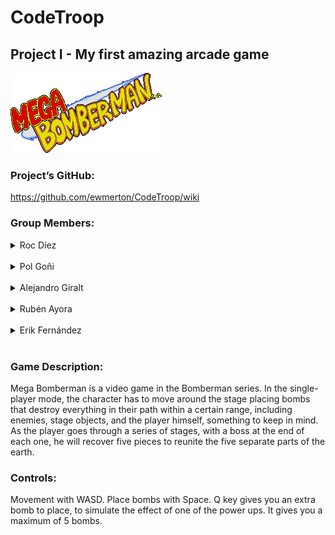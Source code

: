 # CodeTroop
## Project I - My first amazing arcade game

![](https://github.com/ewmerton/CodeTroop/blob/main/Project_7_Solution/Game/Assets/Mega_bomberman_logo.png?raw=true)

### Project’s GitHub:

https://github.com/ewmerton/CodeTroop/wiki

### Group Members:
<details> 
  <summary> Roc Díez </summary>
  
- Github: [RocDiezBorras](https://github.com/RocDiezBorras)
  
</details><br>

<details> 
  <summary> Pol Goñi </summary>
  
- Github: [polgoni1](https://github.com/polgoni1)
  
</details><br>

<details> 
  <summary> Alejandro Giralt </summary>
  
- Github: [zapper163](https://github.com/zapper163)
  
</details><br>

<details> 
  <summary> Rubén Ayora </summary>
  
-  Github: [RubokiReuchi](https://github.com/RubokiReuchi)
  
</details><br>

 <details> 
  <summary> Erik Fernández </summary>
  
  - Github: [ewmerton](https://github.com/ewmerton)
  
  </details><br>
  

### Game Description:

Mega Bomberman is a video game in the Bomberman series. In the single-player mode, the character has to move around the stage placing bombs that destroy everything in their path within a certain range, including enemies, stage objects, and the player himself, something to keep in mind. As the player goes through a series of stages, with a boss at the end of each one, he will recover five pieces to reunite the five separate parts of the earth.



### Controls:

Movement with WASD.
Place bombs with Space.
Q key gives you an extra bomb to place, to simulate the effect of one of the power ups. It gives you a maximum of 5 bombs.
